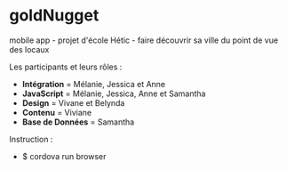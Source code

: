 # goldNugget
mobile app - projet d'école Hétic - faire découvrir sa ville du point de vue des locaux

Les participants et leurs rôles :
* __Intégration__ = Mélanie, Jessica et Anne
* __JavaScript__ = Mélanie, Jessica, Anne et Samantha
* __Design__ = Vivane et Belynda
* __Contenu__ = Viviane
* __Base de Données__ = Samantha


Instruction : 
* $ cordova run browser
